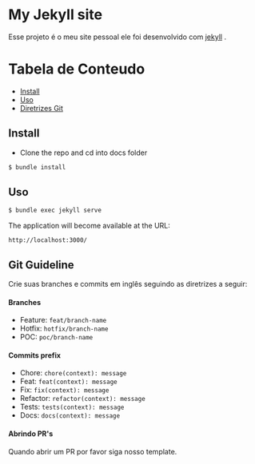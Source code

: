 # My Jekyll site 

Esse projeto é o meu site pessoal ele foi desenvolvido com [jekyll](https://jekyllrb.com/) .


Tabela de Conteudo
=================

  * [Install](#install)
  * [Uso](#uso)
  * [Diretrizes Git](#git-guideline)

## Install

+ Clone the repo and cd into docs folder

``` bash
$ bundle install
```

## Uso

```bash 
$ bundle exec jekyll serve
```

The application will become available at the URL:

```
http://localhost:3000/
```


## Git Guideline
Crie suas branches e commits em inglês seguindo as diretrizes a seguir: 

#### Branches
- Feature:  `feat/branch-name`
- Hotfix: `hotfix/branch-name`
- POC: `poc/branch-name`

#### Commits prefix
- Chore: `chore(context): message`
- Feat: `feat(context): message`
- Fix: `fix(context): message`
- Refactor: `refactor(context): message`
- Tests: `tests(context): message`
- Docs: `docs(context): message`

#### Abrindo PR's 

Quando abrir um PR por favor siga nosso template. 
